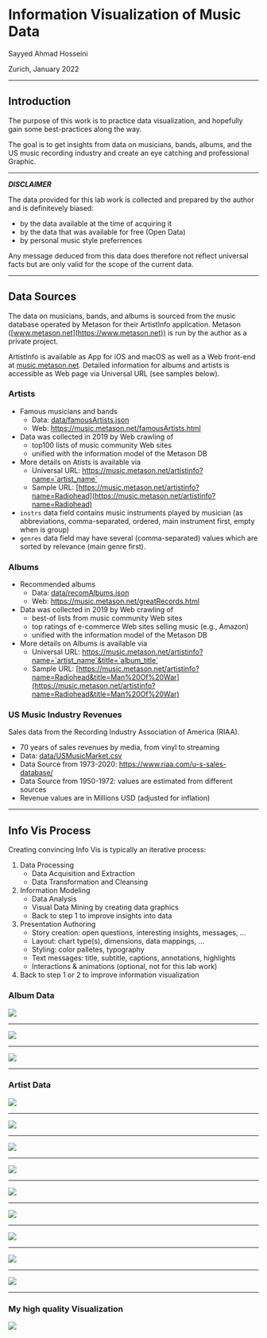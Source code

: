 # Information Visualization of Music Data

Sayyed Ahmad Hosseini

Zurich, January 2022

---

## Introduction

The purpose of this work is to practice data visualization, and hopefully gain some best-practices along the way.

The goal is to get insights from data on musicians, bands, albums, and the US music recording industry and create an eye catching and professional Graphic.

---
***DISCLAIMER***

The data provided for this lab work is collected and prepared by the author and is definitevely biased:

- by the data available at the time of acquiring it
- by the data that was available for free (Open Data)
- by personal music style preferrences

Any message deduced from this data does therefore not reflect universal facts but are only valid for the scope of the current data.

---

## Data Sources

The data on musicians, bands, and albums is sourced from the music database operated by Metason for their ArtistInfo application. Metason ([www.metason.net](https://www.metason.net)) is run by the author as a private project.

ArtistInfo is available as App for iOS and macOS as well as a Web front-end at [music.metason.net](https://music.metason.net). Detailed information for albums and artists is accessible as Web page via Universal URL (see samples below).

### Artists

- Famous musicians and bands
  - Data: [data/famousArtists.json](data/famousArtists.json)
  - Web: https://music.metason.net/famousArtists.html
- Data was collected in 2019 by Web crawling of
  - top100 lists of music community Web sites
  - unified with the information model of the Metason DB
- More details on Atists is available via
  - Universal URL: https://music.metason.net/artistinfo?name=`artist_name`
  - Sample URL: [https://music.metason.net/artistinfo?name=Radiohead](https://music.metason.net/artistinfo?name=Radiohead)
- `instrs` data field contains music instruments played by musician (as abbreviations, comma-separated, ordered, main instrument first, empty when is group)
- `genres` data field may have several (comma-separated) values which are sorted by relevance (main genre first).

### Albums

- Recommended albums
  - Data: [data/recomAlbums.json](data/recomAlbums.json)
  - Web: https://music.metason.net/greatRecords.html
- Data was collected in 2019 by Web crawling of
  - best-of lists from music community Web sites
  - top ratings of e-commerce Web sites selling music (e.g., Amazon)
  -  unified with the information model of the Metason DB
- More details on Albums is available via
  - Universal URL: https://music.metason.net/artistinfo?name=`artist_name`&title=`album_title`
  - Sample URL: [https://music.metason.net/artistinfo?name=Radiohead&title=Man%20Of%20War](https://music.metason.net/artistinfo?name=Radiohead&title=Man%20Of%20War)

### US Music Industry Revenues

Sales data from the Recording Industry Association of America (RIAA).

- 70 years of sales revenues by media, from vinyl to streaming
- Data: [data/USMusicMarket.csv](data/USMusicMarket.csv)
- Data Source from 1973-2020: https://www.riaa.com/u-s-sales-database/
- Data Source from 1950-1972: values are estimated from different sources
- Revenue values are in Millions USD (adjusted for inflation)

---

## Info Vis Process

Creating convincing Info Vis is typically an iterative process:

1. Data Processing
   - Data Acquisition and Extraction
   - Data Transformation and Cleansing
2. Information Modeling
   - Data Analysis
   - Visual Data Mining by creating data graphics
   - Back to step 1 to improve insights into data
3. Presentation Authoring
   - Story creation: open questions, interesting insights, messages, ...
   - Layout: chart type(s), dimensions, data mappings, ...
   - Styling: color palletes, typography
   - Text messages: title, subtitle, captions, annotations, highlights
   - Interactions & animations (optional, not for this lab work)
4. Back to step 1 or 2 to improve information visualization



### Album Data

![](analytics/PNG/albumsGenres.png)

---

![](analytics/PNG/albums2000-2015.png)

---

![](analytics/PNG/albumsTopGenres.png)

---

### Artist Data

![](analytics/PNG/artistsBands.png)

---

![](analytics/PNG/artistsGenresBands.png)

---

![](analytics/PNG/artistsCountries.png)

---

![](analytics/PNG/artistsGenres.png)

---

![](analytics/PNG/artistsGenresTopCountries.png)

---

![](analytics/PNG/artistsTopGenresTopCountries.png)

---

![](analytics/PNG/artistsGender.png)

---

![](analytics/PNG/artistsGenderOverTime.png)

---

![](analytics/PNG/artistsCareerStart.png)

---

### My high quality Visualization

![](analytics/PNG/final_graph.png)




